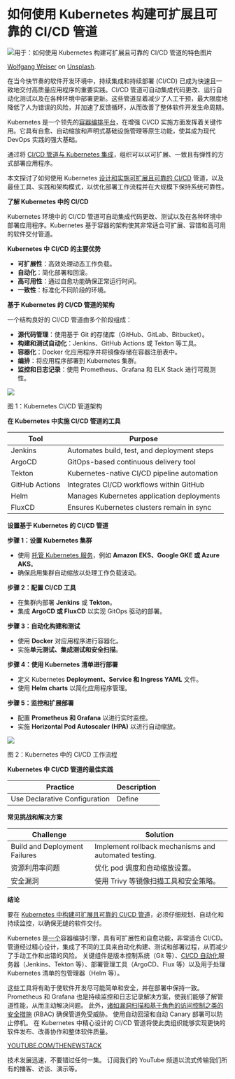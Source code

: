 # 如何使用 Kubernetes 构建可扩展且可靠的 CI/CD 管道

![用于：如何使用 Kubernetes 构建可扩展且可靠的 CI/CD 管道的特色图片](https://cdn.thenewstack.io/media/2025/04/f45741a0-wolfgang-weiser-el8eojhvjeu-unsplash-1024x683.jpg)

[Wolfgang Weiser](https://unsplash.com/@hamburgmeinefreundin?utm_content=creditCopyText&utm_medium=referral&utm_source=unsplash) on [Unsplash](https://unsplash.com/photos/a-train-traveling-through-a-forest-filled-with-lots-of-trees-el8EOJhVjEU?utm_content=creditCopyText&utm_medium=referral&utm_source=unsplash).

在当今快节奏的软件开发环境中，持续集成和持续部署 (CI/CD) 已成为快速且一致地交付高质量应用程序的重要实践。CI/CD 管道可自动集成代码更改、运行自动化测试以及在各种环境中部署更新。这些管道显着减少了人工干预，最大限度地降低了人为错误的风险，并加速了反馈循环，从而改善了整体软件开发生命周期。

Kubernetes 是一个领先的[容器编排平台](https://thenewstack.io/cycle-io-a-container-orchestration-platform-aimed-at-developers/)，在增强 CI/CD 实施方面发挥着关键作用。它具有自愈、自动缩放和声明式基础设施管理等原生功能，使其成为现代 DevOps 实践的强大基础。

通过将 [CI/CD 管道与 Kubernetes 集成](https://thenewstack.io/a-look-at-kubernetes-deployment/)，组织可以以可扩展、一致且有弹性的方式部署应用程序。

本文探讨了如何使用 Kubernetes [设计和实施可扩展且可靠的 CI/CD](https://thenewstack.io/how-to-code-first-with-design-first-benefits/) 管道，以及最佳工具、实践和架构模式，以优化部署工作流程并在大规模下保持系统可靠性。

**了解 Kubernetes 中的 CI/CD**

Kubernetes 环境中的 CI/CD 管道可自动集成代码更改、测试以及在各种环境中部署应用程序。Kubernetes 基于容器的架构使其非常适合可扩展、容错和高可用的软件交付管道。

**Kubernetes 中 CI/CD 的主要优势**

*   **可扩展性**：高效处理动态工作负载。
*   **自动化**：简化部署和回滚。
*   **高可用性**：通过自愈功能确保正常运行时间。
*   **一致性**：标准化不同阶段的环境。

**基于 Kubernetes 的 CI/CD 管道的架构**

一个结构良好的 CI/CD 管道由多个阶段组成：

*   **源代码管理**：使用基于 Git 的存储库（GitHub、GitLab、Bitbucket）。
*   **构建和测试自动化**：Jenkins、GitHub Actions 或 Tekton 等工具。
*   **容器化**：Docker 化应用程序并将镜像存储在容器注册表中。
*   **编排**：将应用程序部署到 Kubernetes 集群。
*   **监控和日志记录**：使用 Prometheus、Grafana 和 ELK Stack 进行可观测性。

![](https://cdn.thenewstack.io/media/2025/04/fdc9390a-image1-1024x638.png)

图 1：Kubernetes CI/CD 管道架构

**在 Kubernetes 中实施 CI/CD 管道的工具**

| Tool           | Purpose                                                     |
| -------------- | ----------------------------------------------------------- |
| Jenkins        | Automates build, test, and deployment steps                 |
| ArgoCD         | GitOps-based continuous delivery tool                       |
| Tekton         | Kubernetes-native CI/CD pipeline automation                |
| GitHub Actions | Integrates CI/CD workflows within GitHub                   |
| Helm           | Manages Kubernetes application deployments                  |
| FluxCD         | Ensures Kubernetes clusters remain in sync                  |

**设置基于 Kubernetes 的 CI/CD 管道**

**步骤 1：设置 Kubernetes 集群**

*   使用 [托管 Kubernetes 服务](https://thenewstack.io/what-does-it-take-to-manage-hundreds-of-kubernetes-clusters/)，例如 **Amazon EKS、Google GKE 或 Azure AKS**。
*   确保启用集群自动缩放以处理工作负载波动。

**步骤 2：配置 CI/CD 工具**

*   在集群内部署 **Jenkins** 或 **Tekton**。
*   集成 **ArgoCD 或 FluxCD** 以实现 GitOps 驱动的部署。

**步骤 3：自动化构建和测试**

*   使用 **Docker** 对应用程序进行容器化。
*   实施**单元测试、集成测试和安全扫描**。

**步骤 4：使用 Kubernetes 清单进行部署**

*   定义 Kubernetes **Deployment、Service 和 Ingress YAML** 文件。
*   使用 **Helm charts** 以简化应用程序管理。

**步骤 5：监控和扩展部署**

*   配置 **Prometheus 和 Grafana** 以进行实时监控。
*   实施 **Horizontal Pod Autoscaler (HPA)** 以进行自动缩放。

![](https://cdn.thenewstack.io/media/2025/04/93f20654-image2-1024x442.png)

图 2：Kubernetes 中的 CI/CD 工作流程

**Kubernetes 中 CI/CD 管道的最佳实践**

| Practice                     | Description                                                   |
| ---------------------------- | ------------------------------------------------------------- |
| Use Declarative Configuration | Define                                                        |

**常见挑战和解决方案**

| Challenge                  | Solution                                                      |
| -------------------------- | ------------------------------------------------------------- |
| Build and Deployment Failures | Implement rollback mechanisms and automated testing.          |
资源利用率问题 | 优化 pod 调度和自动缩放设置。 |
安全漏洞 | 使用 Trivy 等镜像扫描工具和安全策略。 |

**结论**

要在 [Kubernetes 中构建可扩展且可靠的 CI/CD 管道](https://thenewstack.io/build-scalable-llm-apps-with-kubernetes-a-step-by-step-guide/)，必须仔细规划、自动化和持续监控，以确保无缝的软件交付。

Kubernetes 是[一个](https://thenewstack.io/the-impact-of-containerization-on-apm-strategies/)容器编排引擎，具有可扩展性和自愈功能，非常适合 CI/CD。 管道经过精心设计，集成了不同的工具来自动化构建、测试和部署过程，从而减少了手动工作和出错的风险。 关键组件是版本控制系统（Git 等）、[CI/CD 自动化](https://thenewstack.io/3-ways-to-use-automation-in-ci-cd-pipelines/)服务器（Jenkins、Tekton 等）、部署管理工具（ArgoCD、Flux 等）以及用于处理 Kubernetes 清单的包管理器（Helm 等）。

这些工具将有助于使软件开发尽可能简单和安全，并在部署中保持一致。 Prometheus 和 Grafana 也是持续监控和日志记录解决方案，使我们能够了解管道性能，从而主动解决问题。 此外，[诸如漏洞扫描和基于角色的访问控制之类的安全措施](https://thenewstack.io/role-based-access-control-five-common-authorization-patterns/) (RBAC) 确保管道免受威胁。 使用自动回滚和自动 Canary 部署可以防止停机。 在 Kubernetes 中精心设计的 CI/CD 管道将使此类组织能够实现更快的软件发布、改善协作和整体软件质量。

[YOUTUBE.COM/THENEWSTACK](https://youtube.com/thenewstack?sub_confirmation=1)

技术发展迅速，不要错过任何一集。 订阅我们的 YouTube
频道以流式传输我们所有的播客、访谈、演示等。